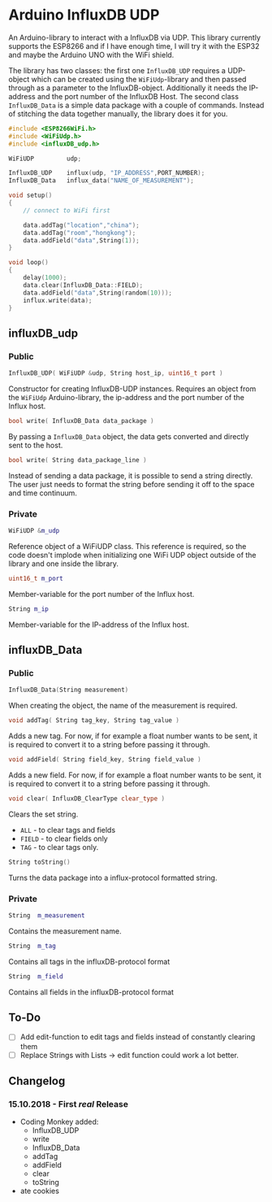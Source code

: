 # Arduino InfluxDB UDP

An Arduino-library to interact with a InfluxDB via UDP. This library currently supports the ESP8266 and if I have enough time, I will try it with the ESP32 and maybe the Arduino UNO with the WiFi shield.

The library has two classes: the first one ```InfluxDB_UDP``` requires a UDP-object which can be created using the ```WiFiUdp```-library and then passed through as a parameter to the InfluxDB-object. Additionally it needs the IP-address and the port number of the InfluxDB Host. The second class ```InfluxDB_Data``` is a simple data package with a couple of commands. Instead of stitching the data together manually, the library does it for you.

```cpp
#include <ESP8266WiFi.h>
#include <WiFiUdp.h>
#include <influxDB_udp.h>

WiFiUDP         udp;

InfluxDB_UDP    influx(udp, "IP_ADDRESS",PORT_NUMBER);
InfluxDB_Data   influx_data("NAME_OF_MEASUREMENT");

void setup()
{
    // connect to WiFi first

    data.addTag("location","china");
    data.addTag("room","hongkong");
    data.addField("data",String(1));
}

void loop()
{
    delay(1000);
    data.clear(InfluxDB_Data::FIELD);
    data.addField("data",String(random(10)));
    influx.write(data);
}
```

## influxDB_udp

### Public

```cpp
InfluxDB_UDP( WiFiUDP &udp, String host_ip, uint16_t port )
```

Constructor for creating InfluxDB-UDP instances. Requires an object from the ```WiFiUdp``` Arduino-library, the ip-address and the port number of the Influx host.

```cpp
bool write( InfluxDB_Data data_package )
```

By passing a ```InfluxDB_Data``` object, the data gets converted and directly sent to the host.

```cpp
bool write( String data_package_line )
```

Instead of sending a data package, it is possible to send a string directly. The user just needs to format the string before sending it off to the space and time continuum.

### Private

```cpp
WiFiUDP &m_udp
```

Reference object of a WiFiUDP class. This reference is required, so the code doesn't implode when initializing one WiFi UDP object outside of the library and one inside the library.

```cpp
uint16_t m_port
```

Member-variable for the port number of the Influx host.

```cpp
String m_ip
```

Member-variable for the IP-address of the Influx host.

## influxDB_Data

### Public

```cpp
InfluxDB_Data(String measurement)
```

When creating the object, the name of the measurement is required.

```cpp
void addTag( String tag_key, String tag_value )
```

Adds a new tag. For now, if for example a float number wants to be sent, it is required to convert it to a string before passing it through.

```cpp
void addField( String field_key, String field_value )
```

Adds a new field. For now, if for example a float number wants to be sent, it is required to convert it to a string before passing it through.

```cpp
void clear( InfluxDB_ClearType clear_type )
```

Clears the set string.

- ```ALL``` - to clear tags and fields
- ```FIELD``` - to clear fields only
- ```TAG``` - to clear tags only.

```cpp
String toString()
```

Turns the data package into a influx-protocol formatted string.

### Private

```cpp
String  m_measurement
```

Contains the measurement name.

```cpp
String  m_tag
```

Contains all tags in the influxDB-protocol format

```cpp
String  m_field
```

Contains all fields in the influxDB-protocol format

## To-Do

- [ ] Add edit-function to edit tags and fields instead of constantly clearing them
- [ ] Replace Strings with Lists -> edit function could work a lot better.

## Changelog

### 15.10.2018 - First _real_ Release

- Coding Monkey added:
  - InfluxDB_UDP
  - write
  - InfluxDB_Data
  - addTag
  - addField
  - clear
  - toString
- ate cookies

